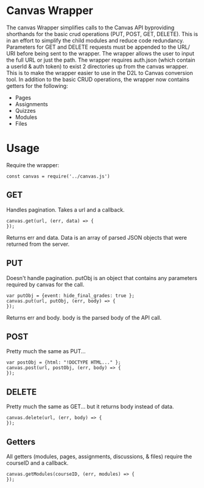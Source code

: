 # Canvas Wrapper #
The canvas Wrapper simplifies calls to the Canvas API byproviding shorthands for the basic crud operations (PUT, POST, GET, DELETE). 
This is in an effort to simplify the child modules and reduce code redundancy. 
Parameters for GET and DELETE requests must be appended to the URL/ URI before being sent to the wrapper.
The wrapper allows the user to input the full URL or just the path.
The wrapper requires auth.json (which contain a userId & auth token) to exist 2 directories up from the canvas wrapper. 
This is to make the wrapper easier to use in the D2L to Canvas conversion tool.
In addition to the basic CRUD operations, the wrapper now contains getters for the following:
* Pages
* Assignments
* Quizzes
* Modules
* Files

# Usage #
Require the wrapper:

`const canvas = require('../canvas.js')`


## GET ##
Handles pagination. Takes a url and a callback. 
```
canvas.get(url, (err, data) => {
});
```
Returns err and data. Data is an array of parsed JSON objects that were returned from the server.

## PUT ##
Doesn't handle pagination. putObj is an object that contains any parameters required by canvas for the call.
```
var putObj = {event: hide_final_grades: true };
canvas.put(url, putObj, (err, body) => {
});
```
Returns err and body. body is the parsed body of the API call.

## POST ##
Pretty much the same as PUT...
```
var postObj = {html: "!DOCTYPE HTML..." };
canvas.post(url, postObj, (err, body) => {
});
```

## DELETE ##
Pretty much the same as GET... but it returns body instead of data.
```
canvas.delete(url, (err, body) => {
});
```

## Getters ##
All getters (modules, pages, assignments, discussions, & files) require the courseID and a callback.
```
canvas.getModules(courseID, (err, modules) => {
});
```